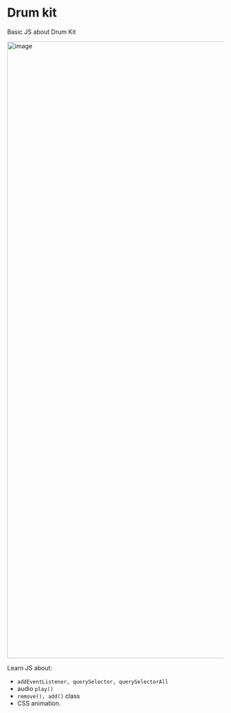 # Drum kit
Basic JS about Drum Kit

<img width="1431" alt="image" src="https://github.com/turtle-evolution/drum-kit/assets/70047028/6febafb9-3acf-4eb0-9664-31babe75c498">

Learn JS about:
- ```addEventListener, querySelector, querySelectorAll```
- audio ```play()```
- ```remove(), add()``` class
- CSS animation.
